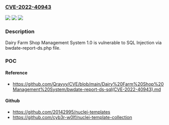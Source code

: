 ### [CVE-2022-40943](https://cve.mitre.org/cgi-bin/cvename.cgi?name=CVE-2022-40943)
![](https://img.shields.io/static/v1?label=Product&message=n%2Fa&color=blue)
![](https://img.shields.io/static/v1?label=Version&message=n%2Fa&color=blue)
![](https://img.shields.io/static/v1?label=Vulnerability&message=n%2Fa&color=brighgreen)

### Description

Dairy Farm Shop Management System 1.0 is vulnerable to SQL Injection via bwdate-report-ds.php file.

### POC

#### Reference
- https://github.com/Qrayyy/CVE/blob/main/Dairy%20Farm%20Shop%20Management%20System/bwdate-report-ds-sql(CVE-2022-40943).md

#### Github
- https://github.com/20142995/nuclei-templates
- https://github.com/cyb3r-w0lf/nuclei-template-collection

